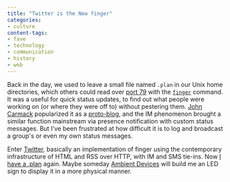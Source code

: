 ```yaml
---
title: "Twitter is the New finger"
categories:
- culture
content-tags:
- fave
- technology
- communication
- history
- web
---
```


Back in the day, we used to leave a small file named `.plan` in our Unix home directories, which others could read over [port 79][1] with the [`finger`][2] command.  It was a useful for quick status updates, to find out what people were working on (or where they were off to) without pestering them.  [John Carmack][3] popularized it as a [proto-blog][4], and the IM phenomenon brought a similar function mainstream via presence notification with custom status messages.  But I've been frustrated at how difficult it is to log and broadcast a group's or even my own status messages.

Enter [Twitter][5], basically an implementation of finger using the contemporary infrastructure of HTML and RSS over HTTP, with IM and SMS tie-ins.  Now [I have a .plan][6] again.  Maybe someday [Ambient Devices][7] will build me an LED sign to display it in a more physical manner.

   [1]: http://www.ietf.org/rfc/rfc1288.txt
   [2]: http://www.eff.org/Net_culture/Net_info/EFF_Net_Guide/EEGTTI_HTML/eeg_133.html
   [3]: http://www.armadilloaerospace.com/n.x/johnc/
   [4]: http://doom-ed.com/blog/category/doom-ed/john-carmack/
   [5]: http://twitter.com
   [6]: http://twitter.com/gerwitz
   [7]: http://www.ambientdevices.com/
